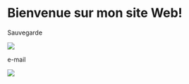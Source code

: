 <h1>Bienvenue sur mon site Web!</h1>

<p>Sauvegarde</p>
<img src="https://www.xn--icne-wqa.com/images/icones/2/7/document-save-3.png" /> 

<p>e-mail</p>
<img src="https://img.icons8.com/plasticine/2x/important-mail.png" />
